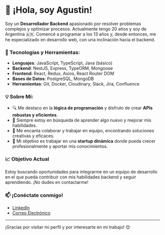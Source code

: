 # 👋 ¡Hola, soy Agustin! 

Soy un **Desarrollador Backend** apasionado por resolver problemas complejos y optimizar procesos. Actualmente tengo 20 años y soy de Argentina 🇦🇷. Comencé a programar a los 13 años y, desde entonces, me he especializado en desarrollo web, con una inclinación hacia el backend. 

### 🚀 Tecnologías y Herramientas:
- **Lenguajes**: JavaScript, TypeScript, Java (básico)
- **Backend**: NestJS, Express, TypeORM, Mongoose
- **Frontend**: React, Redux, Axios, React Router DOM
- **Bases de Datos**: PostgreSQL, MongoDB
- **Herramientas**: Git, Docker, Cloudinary, Slack, Jira, Confluence

### 💡 Sobre Mí:
- 🔍 Me destaco en la **lógica de programación** y disfruto de crear **APIs robustas y eficientes**.
- 🌱 Siempre estoy en búsqueda de aprender algo nuevo y mejorar mis habilidades.
- 👯 Me encanta colaborar y trabajar en equipo, encontrando soluciones creativas y eficaces.
- 🎯 Mi objetivo es trabajar en una **startup dinámica** donde pueda crecer profesionalmente y aportar mis conocimientos.

### 📈 Objetivo Actual
Estoy buscando oportunidades para integrarme en un equipo de desarrollo en el que pueda contribuir con mis habilidades backend y seguir aprendiendo. ¡No dudes en contactarme!

### 📫 ¡Conéctate conmigo!
- [LinkedIn](https://www.linkedin.com/in/agustin-montoya-26083031a)
- [Correo Electrónico](agus7montoya@gmail.com)

---

¡Gracias por visitar mi perfil y por interesarte en mi trabajo! 😊
